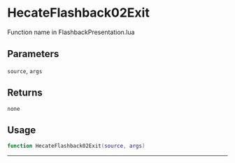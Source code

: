 # HecateFlashback02Exit
Function name in FlashbackPresentation.lua
## Parameters
`source`, `args`
## Returns
`none`
## Usage
```lua
function HecateFlashback02Exit(source, args)
```
---
